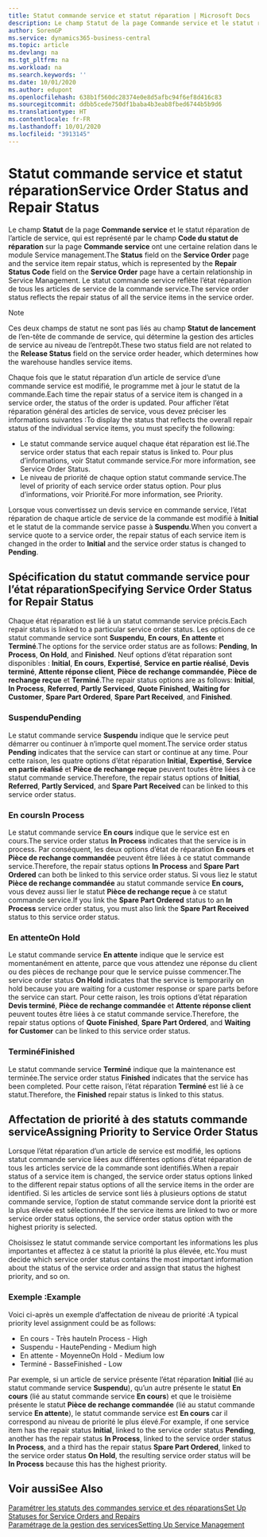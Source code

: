 ```yaml
---
title: Statut commande service et statut réparation | Microsoft Docs
description: Le champ Statut de la page Commande service et le statut réparation de l’article de service, qui est représenté par le champ Code du statut de réparation sur la page Commande service ont une certaine relation dans le module Service management. Le statut commande service reflète l’état réparation de tous les articles de service de la commande service.
author: SorenGP
ms.service: dynamics365-business-central
ms.topic: article
ms.devlang: na
ms.tgt_pltfrm: na
ms.workload: na
ms.search.keywords: ''
ms.date: 10/01/2020
ms.author: edupont
ms.openlocfilehash: 638b1f560dc28374e0e8d5afbc94f6ef8d416c83
ms.sourcegitcommit: ddbb5cede750df1baba4b3eab8fbed6744b5b9d6
ms.translationtype: HT
ms.contentlocale: fr-FR
ms.lasthandoff: 10/01/2020
ms.locfileid: "3913145"
---
```

# <a name="service-order-status-and-repair-status"></a><span data-ttu-id="79f11-104">Statut commande service et statut réparation</span><span class="sxs-lookup"><span data-stu-id="79f11-104">Service Order Status and Repair Status</span></span>
<span data-ttu-id="79f11-105">Le champ **Statut** de la page **Commande service** et le statut réparation de l’article de service, qui est représenté par le champ **Code du statut de réparation** sur la page **Commande service** ont une certaine relation dans le module Service management.</span><span class="sxs-lookup"><span data-stu-id="79f11-105">The **Status** field on the **Service Order** page and the service item repair status, which is represented by the **Repair Status Code** field on the **Service Order** page have a certain relationship in Service Management.</span></span> <span data-ttu-id="79f11-106">Le statut commande service reflète l’état réparation de tous les articles de service de la commande service.</span><span class="sxs-lookup"><span data-stu-id="79f11-106">The service order status reflects the repair status of all the service items in the service order.</span></span>  

> [!NOTE]  
>  <span data-ttu-id="79f11-107">Ces deux champs de statut ne sont pas liés au champ **Statut de lancement** de l’en\-tête de commande de service, qui détermine la gestion des articles de service au niveau de l’entrepôt.</span><span class="sxs-lookup"><span data-stu-id="79f11-107">These two status field are not related to the **Release Status** field on the service order header, which determines how the warehouse handles service items.</span></span>  

 <span data-ttu-id="79f11-108">Chaque fois que le statut réparation d’un article de service d’une commande service est modifié, le programme met à jour le statut de la commande.</span><span class="sxs-lookup"><span data-stu-id="79f11-108">Each time the repair status of a service item is changed in a service order, the status of the order is updated.</span></span> <span data-ttu-id="79f11-109">Pour afficher l’état réparation général des articles de service, vous devez préciser les informations suivantes :</span><span class="sxs-lookup"><span data-stu-id="79f11-109">To display the status that reflects the overall repair status of the individual service items, you must specify the following:</span></span>  

* <span data-ttu-id="79f11-110">Le statut commande service auquel chaque état réparation est lié.</span><span class="sxs-lookup"><span data-stu-id="79f11-110">The service order status that each repair status is linked to.</span></span> <span data-ttu-id="79f11-111">Pour plus d’informations, voir Statut commande service.</span><span class="sxs-lookup"><span data-stu-id="79f11-111">For more information, see Service Order Status.</span></span>  
* <span data-ttu-id="79f11-112">Le niveau de priorité de chaque option statut commande service.</span><span class="sxs-lookup"><span data-stu-id="79f11-112">The level of priority of each service order status option.</span></span> <span data-ttu-id="79f11-113">Pour plus d’informations, voir Priorité.</span><span class="sxs-lookup"><span data-stu-id="79f11-113">For more information, see Priority.</span></span>  

 <span data-ttu-id="79f11-114">Lorsque vous convertissez un devis service en commande service, l’état réparation de chaque article de service de la commande est modifié à **Initial** et le statut de la commande service passe à **Suspendu**.</span><span class="sxs-lookup"><span data-stu-id="79f11-114">When you convert a service quote to a service order, the repair status of each service item is changed in the order to **Initial** and the service order status is changed to **Pending**.</span></span>  

## <a name="specifying-service-order-status-for-repair-status"></a><span data-ttu-id="79f11-115">Spécification du statut commande service pour l’état réparation</span><span class="sxs-lookup"><span data-stu-id="79f11-115">Specifying Service Order Status for Repair Status</span></span>  
<span data-ttu-id="79f11-116">Chaque état réparation est lié à un statut commande service précis.</span><span class="sxs-lookup"><span data-stu-id="79f11-116">Each repair status is linked to a particular service order status.</span></span> <span data-ttu-id="79f11-117">Les options de ce statut commande service sont **Suspendu**, **En cours**, **En attente** et **Terminé**.</span><span class="sxs-lookup"><span data-stu-id="79f11-117">The options for the service order status are as follows: **Pending**, **In Process**, **On Hold**, and **Finished**.</span></span> <span data-ttu-id="79f11-118">Neuf options d’état réparation sont disponibles : **Initial**, **En cours**, **Expertisé**, **Service en partie réalisé**, **Devis terminé**, **Attente réponse client**, **Pièce de rechange commandée**, **Pièce de rechange reçue** et **Terminé**.</span><span class="sxs-lookup"><span data-stu-id="79f11-118">The repair status options are as follows: **Initial**, **In Process**, **Referred**, **Partly Serviced**, **Quote Finished**, **Waiting for Customer**, **Spare Part Ordered**, **Spare Part Received**, and **Finished**.</span></span>  

### <a name="pending"></a><span data-ttu-id="79f11-119">Suspendu</span><span class="sxs-lookup"><span data-stu-id="79f11-119">Pending</span></span>  
<span data-ttu-id="79f11-120">Le statut commande service **Suspendu** indique que le service peut démarrer ou continuer à n’importe quel moment.</span><span class="sxs-lookup"><span data-stu-id="79f11-120">The service order status **Pending** indicates that the service can start or continue at any time.</span></span> <span data-ttu-id="79f11-121">Pour cette raison, les quatre options d’état réparation **Initial**, **Expertisé**, **Service en partie réalisé** et **Pièce de rechange reçue** peuvent toutes être liées à ce statut commande service.</span><span class="sxs-lookup"><span data-stu-id="79f11-121">Therefore, the repair status options of **Initial**, **Referred**, **Partly Serviced**, and **Spare Part Received** can be linked to this service order status.</span></span>  

### <a name="in-process"></a><span data-ttu-id="79f11-122">En cours</span><span class="sxs-lookup"><span data-stu-id="79f11-122">In Process</span></span>  
<span data-ttu-id="79f11-123">Le statut commande service **En cours** indique que le service est en cours.</span><span class="sxs-lookup"><span data-stu-id="79f11-123">The service order status **In Process** indicates that the service is in process.</span></span> <span data-ttu-id="79f11-124">Par conséquent, les deux options d’état de réparation **En cours** et **Pièce de rechange commandée** peuvent être liées à ce statut commande service.</span><span class="sxs-lookup"><span data-stu-id="79f11-124">Therefore, the repair status options **In Process** and **Spare Part Ordered** can both be linked to this service order status.</span></span> <span data-ttu-id="79f11-125">Si vous liez le statut **Pièce de rechange commandée** au statut commande service **En cours,** vous devez aussi lier le statut **Pièce de rechange reçue** à ce statut commande service.</span><span class="sxs-lookup"><span data-stu-id="79f11-125">If you link the **Spare Part Ordered** status to an **In Process** service order status, you must also link the **Spare Part Received** status to this service order status.</span></span>  

### <a name="on-hold"></a><span data-ttu-id="79f11-126">En attente</span><span class="sxs-lookup"><span data-stu-id="79f11-126">On Hold</span></span>  
<span data-ttu-id="79f11-127">Le statut commande service **En attente** indique que le service est momentanément en attente, parce que vous attendez une réponse du client ou des pièces de rechange pour que le service puisse commencer.</span><span class="sxs-lookup"><span data-stu-id="79f11-127">The service order status **On Hold** indicates that the service is temporarily on hold because you are waiting for a customer response or spare parts before the service can start.</span></span> <span data-ttu-id="79f11-128">Pour cette raison, les trois options d’état réparation **Devis terminé**, **Pièce de rechange commandée** et **Attente réponse client** peuvent toutes être liées à ce statut commande service.</span><span class="sxs-lookup"><span data-stu-id="79f11-128">Therefore, the repair status options of **Quote Finished**, **Spare Part Ordered**, and **Waiting for Customer** can be linked to this service order status.</span></span>  

### <a name="finished"></a><span data-ttu-id="79f11-129">Terminé</span><span class="sxs-lookup"><span data-stu-id="79f11-129">Finished</span></span>  
<span data-ttu-id="79f11-130">Le statut commande service **Terminé** indique que la maintenance est terminée.</span><span class="sxs-lookup"><span data-stu-id="79f11-130">The service order status **Finished** indicates that the service has been completed.</span></span> <span data-ttu-id="79f11-131">Pour cette raison, l’état réparation **Terminé** est lié à ce statut.</span><span class="sxs-lookup"><span data-stu-id="79f11-131">Therefore, the **Finished** repair status is linked to this status.</span></span>  

## <a name="assigning-priority-to-service-order-status"></a><span data-ttu-id="79f11-132">Affectation de priorité à des statuts commande service</span><span class="sxs-lookup"><span data-stu-id="79f11-132">Assigning Priority to Service Order Status</span></span>  
<span data-ttu-id="79f11-133">Lorsque l’état réparation d’un article de service est modifié, les options statut commande service liées aux différentes options d’état réparation de tous les articles service de la commande sont identifiés.</span><span class="sxs-lookup"><span data-stu-id="79f11-133">When a repair status of a service item is changed, the service order status options linked to the different repair status options of all the service items in the order are identified.</span></span> <span data-ttu-id="79f11-134">Si les articles de service sont liés à plusieurs options de statut commande service, l’option de statut commande service dont la priorité est la plus élevée est sélectionnée.</span><span class="sxs-lookup"><span data-stu-id="79f11-134">If the service items are linked to two or more service order status options, the service order status option with the highest priority is selected.</span></span>  

<span data-ttu-id="79f11-135">Choisissez le statut commande service comportant les informations les plus importantes et affectez à ce statut la priorité la plus élevée, etc.</span><span class="sxs-lookup"><span data-stu-id="79f11-135">You must decide which service order status contains the most important information about the status of the service order and assign that status the highest priority, and so on.</span></span>  

### <a name="example"></a><span data-ttu-id="79f11-136">Exemple :</span><span class="sxs-lookup"><span data-stu-id="79f11-136">Example</span></span>  
<span data-ttu-id="79f11-137">Voici ci-après un exemple d’affectation de niveau de priorité :</span><span class="sxs-lookup"><span data-stu-id="79f11-137">A typical priority level assignment could be as follows:</span></span>  

* <span data-ttu-id="79f11-138">En cours - Très haute</span><span class="sxs-lookup"><span data-stu-id="79f11-138">In Process - High</span></span>  
* <span data-ttu-id="79f11-139">Suspendu - Haute</span><span class="sxs-lookup"><span data-stu-id="79f11-139">Pending - Medium high</span></span>  
* <span data-ttu-id="79f11-140">En attente - Moyenne</span><span class="sxs-lookup"><span data-stu-id="79f11-140">On Hold - Medium low</span></span>  
* <span data-ttu-id="79f11-141">Terminé - Basse</span><span class="sxs-lookup"><span data-stu-id="79f11-141">Finished - Low</span></span>  

<span data-ttu-id="79f11-142">Par exemple, si un article de service présente l’état réparation **Initial** (lié au statut commande service **Suspendu**), qu’un autre présente le statut **En cours** (lié au statut commande service **En cours**) et que le troisième présente le statut **Pièce de rechange commandée** (lié au statut commande service **En attente**), le statut commande service est **En cours** car il correspond au niveau de priorité le plus élevé.</span><span class="sxs-lookup"><span data-stu-id="79f11-142">For example, if one service item has the repair status **Initial**, linked to the service order status **Pending**, another has the repair status **In Process**, linked to the service order status **In Process**, and a third has the repair status **Spare Part Ordered**, linked to the service order status **On Hold**, the resulting service order status will be **In Process** because this has the highest priority.</span></span>  

## <a name="see-also"></a><span data-ttu-id="79f11-143">Voir aussi</span><span class="sxs-lookup"><span data-stu-id="79f11-143">See Also</span></span>  
[<span data-ttu-id="79f11-144">Paramétrer les statuts des commandes service et des réparations</span><span class="sxs-lookup"><span data-stu-id="79f11-144">Set Up Statuses for Service Orders and Repairs</span></span>](service-order-repair-status.md)  
[<span data-ttu-id="79f11-145">Paramétrage de la gestion des services</span><span class="sxs-lookup"><span data-stu-id="79f11-145">Setting Up Service Management</span></span>](service-setup-service.md)  
